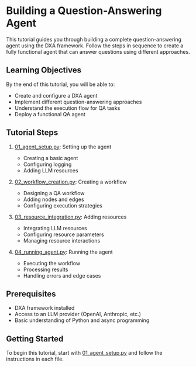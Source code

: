 # Building a Question-Answering Agent

This tutorial guides you through building a complete question-answering agent using the DXA framework. Follow the steps in sequence to create a fully functional agent that can answer questions using different approaches.

## Learning Objectives

By the end of this tutorial, you will be able to:
- Create and configure a DXA agent
- Implement different question-answering approaches
- Understand the execution flow for QA tasks
- Deploy a functional QA agent

## Tutorial Steps

1. [01_agent_setup.py](01_agent_setup.py): Setting up the agent
   - Creating a basic agent
   - Configuring logging
   - Adding LLM resources

2. [02_workflow_creation.py](02_workflow_creation.py): Creating a workflow
   - Designing a QA workflow
   - Adding nodes and edges
   - Configuring execution strategies

3. [03_resource_integration.py](03_resource_integration.py): Adding resources
   - Integrating LLM resources
   - Configuring resource parameters
   - Managing resource interactions

4. [04_running_agent.py](04_running_agent.py): Running the agent
   - Executing the workflow
   - Processing results
   - Handling errors and edge cases

## Prerequisites

- DXA framework installed
- Access to an LLM provider (OpenAI, Anthropic, etc.)
- Basic understanding of Python and async programming

## Getting Started

To begin this tutorial, start with [01_agent_setup.py](01_agent_setup.py) and follow the instructions in each file. 